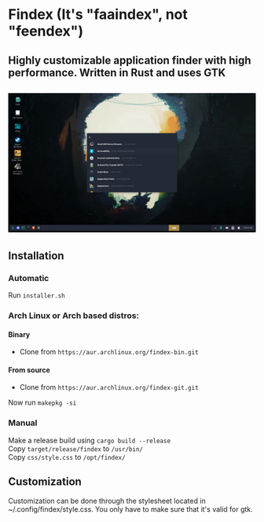 # Findex (It's "faaindex", not "feendex")
Highly customizable application finder with high performance. Written in Rust and uses GTK
------
![Screenshot](Screenshot_20211106_111608.png)
------

## Installation
### Automatic
Run `installer.sh`

### Arch Linux or Arch based distros:
#### Binary
- Clone from `https://aur.archlinux.org/findex-bin.git`
#### From source
- Clone from `https://aur.archlinux.org/findex-git.git`  
  
Now run `makepkg -si`

### Manual
Make a release build using `cargo build --release`  
Copy `target/release/findex` to `/usr/bin/`  
Copy `css/style.css` to `/opt/findex/`  


## Customization
Customization can be done through the stylesheet located in ~/.config/findex/style.css.
You only have to make sure that it's valid for gtk.
